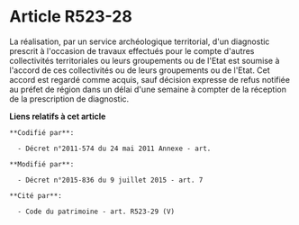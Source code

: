 # Article R523-28

La réalisation, par un service archéologique territorial, d'un diagnostic prescrit à l'occasion de travaux effectués pour le
compte d'autres collectivités territoriales ou leurs groupements ou de l'Etat est soumise à l'accord de ces collectivités ou
de leurs groupements ou de l'Etat. Cet accord est regardé comme acquis, sauf décision expresse de refus notifiée au préfet de
région dans un délai d'une semaine à compter de la réception de la prescription de diagnostic.

**Liens relatifs à cet article**

	**Codifié par**:

	  - Décret n°2011-574 du 24 mai 2011 Annexe - art.

	**Modifié par**:

	  - Décret n°2015-836 du 9 juillet 2015 - art. 7

	**Cité par**:

	  - Code du patrimoine - art. R523-29 (V)
